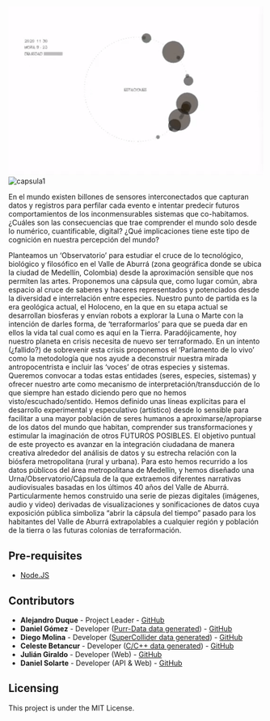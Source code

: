 
![capsula1](https://raw.githubusercontent.com/danielsolartech/amva-app/main/data_generated/purr-data/ACIDATA_-_2020_11_30_histograms.gif)
![capsula1](https://media1.giphy.com/media/c97mppHU1IpYxYv1RC/giphy.gif)

En el mundo existen billones de sensores interconectados que capturan datos y registros para perfilar cada evento e intentar predecir futuros comportamientos de los inconmensurables sistemas que co-habitamos. ¿Cuáles son las consecuencias que trae comprender el mundo solo desde lo numérico, cuantificable, digital? ¿Qué implicaciones tiene este tipo de cognición en nuestra percepción del mundo?

Planteamos un ‘Observatorio’ para estudiar el cruce de lo tecnológico, biológico y filosófico en el Valle de Aburrá (zona geográfica donde se ubica la ciudad de Medellín, Colombia) desde la aproximación sensible que nos permiten las artes. Proponemos una cápsula que, como lugar común, abra espacio al cruce de saberes y haceres representados y potenciados desde la diversidad e interrelación entre especies.
Nuestro punto de partida es la era geológica actual, el Holoceno, en la que en su etapa actual se desarrollan biosferas y envían robots a explorar la Luna o Marte con la intención de darles forma, de ‘terraformarlos’ para que se pueda dar en ellos la vida tal cual como es aquí en la Tierra. Paradójicamente, hoy nuestro planeta en crisis necesita de nuevo ser terraformado. En un intento (¿fallido?) de sobrevenir esta crisis proponemos el ‘Parlamento de lo vivo’ como la metodología que nos ayude a deconstruir nuestra mirada antropocentrista e incluir las ‘voces’ de otras especies y sistemas. Queremos convocar a todas estas entidades  (seres, especies, sistemas)  y ofrecer nuestro arte como mecanismo de interpretación/transducción de lo que siempre han estado diciendo pero que no hemos visto/escuchado/sentido. Hemos definido unas líneas explícitas para el desarrollo experimental y especulativo (artístico) desde lo sensible para facilitar a una mayor población de seres humanos a aproximarse/apropiarse de los datos del mundo que habitan, comprender sus transformaciones y estimular la imaginación de otros FUTUROS POSIBLES. 
El objetivo puntual de este proyecto es avanzar en la integración ciudadana de manera creativa alrededor del análisis de datos y su estrecha relación con la biósfera metropolitana (rural y urbana). Para esto hemos recurrido a los datos públicos del área metropolitana de Medellín, y hemos diseñado una Urna/Observatorio/Cápsula de la que extraemos diferentes narrativas audiovisuales basadas en los últimos 40 años del Valle de Aburrá. Particularmente hemos construido una serie de piezas digitales (imágenes, audio y video) derivadas de visualizaciones y sonificaciones de datos cuya exposición pública simboliza “abrir la cápsula del tiempo” pasado para los habitantes del Valle de Aburrá extrapolables a cualquier región y población de la tierra o las futuras colonias de terraformación.


## Pre-requisites
- [Node.JS](https://nodejs.org/)

## Contributors
- **Alejandro Duque** - Project Leader - [GitHub](https://github.com/alejoduque)
- **Daniel Gómez** - Developer ([Purr-Data data generated](./data_generated/purr-data/)) - [GitHub](https://github.com/danielgomezmarin)
- **Diego Molina** - Developer ([SuperCollider data generated](./data_generated/supercollider/)) - [GitHub](https://github.com/diegomolinaquintero)
- **Celeste Betancur** - Developer ([C/C++ data generated](./data_generated/c-cpp/)) - [GitHub](https://github.com/essteban)
- **Julián Giraldo** - Developer (Web) - [GitHub](https://github.com/brolin)
- **Daniel Solarte** - Developer (API & Web) - [GitHub](https://github.com/danielsolartech)

## Licensing
This project is under the MIT License.
